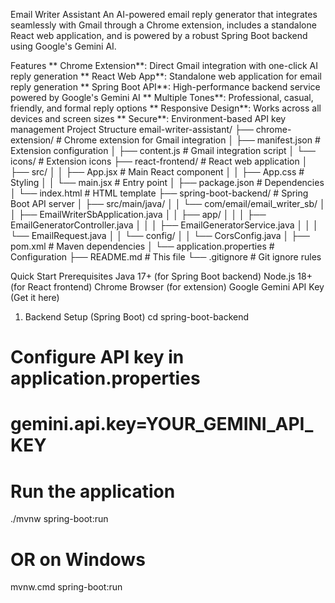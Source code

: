 Email Writer Assistant
An AI-powered email reply generator that integrates seamlessly with Gmail through a Chrome extension, includes a standalone React web application, and is powered by a robust Spring Boot backend using Google's Gemini AI.

Features
** Chrome Extension**: Direct Gmail integration with one-click AI reply generation
** React Web App**: Standalone web application for email reply generation
** Spring Boot API**: High-performance backend service powered by Google's Gemini AI
** Multiple Tones**: Professional, casual, friendly, and formal reply options
** Responsive Design**: Works across all devices and screen sizes
** Secure**: Environment-based API key management
Project Structure
email-writer-assistant/ ├── chrome-extension/ # Chrome extension for Gmail integration │ ├── manifest.json # Extension configuration │ ├── content.js # Gmail integration script │ └── icons/ # Extension icons ├── react-frontend/ # React web application │ ├── src/ │ │ ├── App.jsx # Main React component │ │ ├── App.css # Styling │ │ └── main.jsx # Entry point │ ├── package.json # Dependencies │ └── index.html # HTML template ├── spring-boot-backend/ # Spring Boot API server │ ├── src/main/java/ │ │ └── com/email/email_writer_sb/ │ │ ├── EmailWriterSbApplication.java │ │ ├── app/ │ │ │ ├── EmailGeneratorController.java │ │ │ ├── EmailGeneratorService.java │ │ │ └── EmailRequest.java │ │ └── config/ │ │ └── CorsConfig.java │ ├── pom.xml # Maven dependencies │ └── application.properties # Configuration ├── README.md # This file └── .gitignore # Git ignore rules

Quick Start
Prerequisites
Java 17+ (for Spring Boot backend)
Node.js 18+ (for React frontend)
Chrome Browser (for extension)
Google Gemini API Key (Get it here)
1. Backend Setup (Spring Boot)
cd spring-boot-backend

# Configure API key in application.properties
# gemini.api.key=YOUR_GEMINI_API_KEY

# Run the application
./mvnw spring-boot:run
# OR on Windows
mvnw.cmd spring-boot:run
